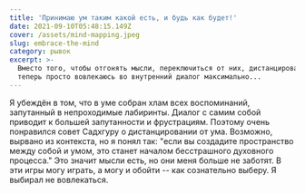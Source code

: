 ```yaml
---
title: 'Принимаю ум таким какой есть, и будь как будет!'
date: 2021-09-10T05:48:15.149Z
cover: /assets/mind-mapping.jpeg
slug: embrace-the-mind
category: рывок
excerpt: >-
  Вместо того, чтобы отгонять мысли, переключиться от них, дистанцироваться,
  теперь просто вовлекаюсь во внутренний диалог максимально...
---
```

Я убеждён в том, что в уме собран хлам всех воспоминаний, запутанный в непроходимые лабиринты. Диалог с самим собой приводит к большей запутанности и фрустрациям. Поэтому очень понравился совет Садхгуру о дистанцировании от ума. Возможно, вырвано из контекста, но я понял так: "если вы создадите пространство между собой и умом, это станет началом бесстрашного духовного процесса." Это значит мысли есть, но они меня больше не заботят. В эти игры могу играть, а могу и обойти -- как сознательно выберу. Я выбирал не вовлекаться.
